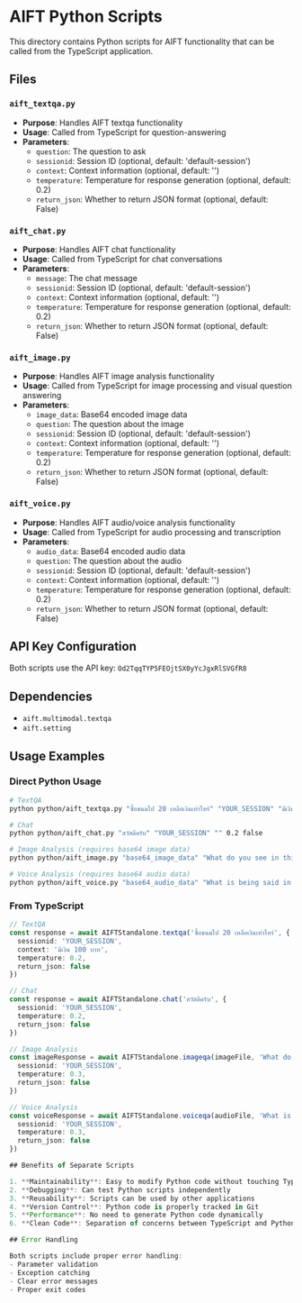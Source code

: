 # AIFT Python Scripts

This directory contains Python scripts for AIFT functionality that can be called from the TypeScript application.

## Files

### `aift_textqa.py`
- **Purpose**: Handles AIFT textqa functionality
- **Usage**: Called from TypeScript for question-answering
- **Parameters**:
  - `question`: The question to ask
  - `sessionid`: Session ID (optional, default: 'default-session')
  - `context`: Context information (optional, default: '')
  - `temperature`: Temperature for response generation (optional, default: 0.2)
  - `return_json`: Whether to return JSON format (optional, default: False)

### `aift_chat.py`
- **Purpose**: Handles AIFT chat functionality
- **Usage**: Called from TypeScript for chat conversations
- **Parameters**:
  - `message`: The chat message
  - `sessionid`: Session ID (optional, default: 'default-session')
  - `context`: Context information (optional, default: '')
  - `temperature`: Temperature for response generation (optional, default: 0.2)
  - `return_json`: Whether to return JSON format (optional, default: False)

### `aift_image.py`
- **Purpose**: Handles AIFT image analysis functionality
- **Usage**: Called from TypeScript for image processing and visual question answering
- **Parameters**:
  - `image_data`: Base64 encoded image data
  - `question`: The question about the image
  - `sessionid`: Session ID (optional, default: 'default-session')
  - `context`: Context information (optional, default: '')
  - `temperature`: Temperature for response generation (optional, default: 0.2)
  - `return_json`: Whether to return JSON format (optional, default: False)

### `aift_voice.py`
- **Purpose**: Handles AIFT audio/voice analysis functionality
- **Usage**: Called from TypeScript for audio processing and transcription
- **Parameters**:
  - `audio_data`: Base64 encoded audio data
  - `question`: The question about the audio
  - `sessionid`: Session ID (optional, default: 'default-session')
  - `context`: Context information (optional, default: '')
  - `temperature`: Temperature for response generation (optional, default: 0.2)
  - `return_json`: Whether to return JSON format (optional, default: False)

## API Key Configuration

Both scripts use the API key: `Od2TqqTYP5FEOjtSX0yYcJgxRlSVGfR8`

## Dependencies

- `aift.multimodal.textqa`
- `aift.setting`

## Usage Examples

### Direct Python Usage

```bash
# TextQA
python python/aift_textqa.py "ซื้อขนมไป 20 เหลือเงินเท่าไหร่" "YOUR_SESSION" "มีเงิน 100 บาท" 0.2 false

# Chat
python python/aift_chat.py "สวัสดีครับ" "YOUR_SESSION" "" 0.2 false

# Image Analysis (requires base64 image data)
python python/aift_image.py "base64_image_data" "What do you see in this image?" "YOUR_SESSION" "" 0.2 false

# Voice Analysis (requires base64 audio data)
python python/aift_voice.py "base64_audio_data" "What is being said in this audio?" "YOUR_SESSION" "" 0.2 false
```

### From TypeScript

```typescript
// TextQA
const response = await AIFTStandalone.textqa('ซื้อขนมไป 20 เหลือเงินเท่าไหร่', {
  sessionid: 'YOUR_SESSION',
  context: 'มีเงิน 100 บาท',
  temperature: 0.2,
  return_json: false
})

// Chat
const response = await AIFTStandalone.chat('สวัสดีครับ', {
  sessionid: 'YOUR_SESSION',
  temperature: 0.2,
  return_json: false
})

// Image Analysis
const imageResponse = await AIFTStandalone.imageqa(imageFile, 'What do you see in this image?', {
  sessionid: 'YOUR_SESSION',
  temperature: 0.3,
  return_json: false
})

// Voice Analysis
const voiceResponse = await AIFTStandalone.voiceqa(audioFile, 'What is being said in this audio?', {
  sessionid: 'YOUR_SESSION',
  temperature: 0.3,
  return_json: false
})

## Benefits of Separate Scripts

1. **Maintainability**: Easy to modify Python code without touching TypeScript
2. **Debugging**: Can test Python scripts independently
3. **Reusability**: Scripts can be used by other applications
4. **Version Control**: Python code is properly tracked in Git
5. **Performance**: No need to generate Python code dynamically
6. **Clean Code**: Separation of concerns between TypeScript and Python

## Error Handling

Both scripts include proper error handling:
- Parameter validation
- Exception catching
- Clear error messages
- Proper exit codes 